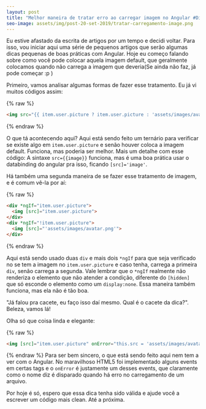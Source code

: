 ```yaml
---
layout: post
title: "Melhor maneira de tratar erro ao carregar imagem no Angular #Dica1 #Angular"
seo-image: assets/img/post-20-set-2019/tratar-carregamento-image.png
---
```


Eu estive afastado da escrita de artigos por um tempo e decidi voltar. Para isso, vou iniciar aqui uma série de pequenos artigos que serão algumas dicas pequenas de boas práticas com Angular. Hoje eu começo falando sobre como você pode colocar aquela imagem default, que geralmente colocamos quando não carrega a imagem que deveria(Se ainda não faz, já pode começar :p )

Primeiro, vamos analisar algumas formas de fazer esse tratamento. Eu já vi muitos códigos assim:

{% raw %}
```html
<img src="{{ item.user.picture ? item.user.picture : 'assets/images/avatar.png' }}">
```
{% endraw %}


O que tá acontecendo aqui? Aqui está sendo feito um ternário para verificar se existe algo em `item.user.picture` e senão houver coloca a imagem default. Funciona, mas poderia ser melhor. Mais um detalhe com esse código: A sintaxe `src={{image}}` funciona, mas é uma boa prática usar o databinding do angular pra isso, ficando `[src]='image'`. 

Há também uma segunda maneira de se fazer esse tratamento de imagem, e é comum vê-la por aí:

{% raw %}
```html
<div *ngIf="item.user.picture">
  <img [src]="item.user.picture">
</div>
<div *ngIf="!item.user.picture">
  <img [src]="'assets/images/avatar.png'"> 
</div>
```
{% endraw %}

Aqui está sendo usado duas `div` e mais dois `*ngIf` para que seja verificado no se tem a imagem no `item.user.picture` e caso tenha, carrega a primeira `div`, senão carrega a segunda. Vale lembrar que o `*ngIf` realmente não renderiza o elemento que não atender a condição, diferente do `[hidden]` que só esconde o elemento como um `display:none`. Essa maneira também funciona, mas ela não é tão boa.

"Já falou pra cacete, eu faço isso daí mesmo. Qual é o cacete da dica?". Beleza, vamos lá! 

Olha só que coisa linda e elegante: 

{% raw %}
```html
<img [src]="item.user.picture" onError="this.src = 'assets/images/avatar.png'">

```
{% endraw %}
Para ser bem sincero, o que está sendo feito aqui nem tem a ver com o Angular. No maravilhoso HTML5 foi implementado alguns events em certas tags e o `onError` é justamente um desses events, que claramente como o nome diz é disparado quando há erro no carregamento de um arquivo.

Por hoje é só, espero que essa dica tenha sido válida e ajude você a escrever um código mais clean. Até a próxima.
